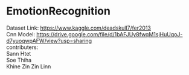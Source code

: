 # EmotionRecognition
Dataset Link: https://www.kaggle.com/deadskull7/fer2013 <br/>
Cnn Model: https://drive.google.com/file/d/1bAFJUy8fwqM1sjHuUqoJ-d7yuoqwpAFW/view?usp=sharing  <br/>
contributers: <br/>
Sann Htet<br/>
Soe Thiha<br/>
Khine Zin Zin Linn<br/>
